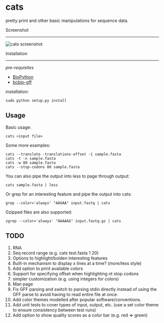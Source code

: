 cats
====

pretty print and other basic manipulations for sequence data.

Screenshot

----------
![cats screenshot](https://raw.github.com/khughitt/cats/master/doc/screenshot.png)

Installation

------------
*pre-requisites*
* [BioPython](http://biopython.org/wiki/Biopython)
* [bcbio-gff](https://github.com/chapmanb/bcbb/tree/master/gff)

*installation:*

    sudo python setup.py install

Usage
-----

Basic usage:

    cats <input file>

Some more examples:

    cats --translate -translations-offset -1 sample.fasta
    cats -t -n sample.fasta
    cats -w 80 sample.fasta
    cats --stop-codons 80 sample.fasta

You can also pipe the output into less to page through output:

    cats sample.fasta | less

Or grep for an interesting feature and pipe the output into cats:

    grep --color='always' "AAUAA" input.fastq | cats

Gzipped files are also supported:

    zgrep --color='always' "AAAAA$" input.fastq.gz | cats

TODO
----
1. RNA
2. Seq record range (e.g. cats test.fasta 1 20)
3. Options to highlight/bolden interesting features
4. Built-in mechanism to display x lines at a time? (more/less style)
5. Add option to print available colors
6. Support for specifying offset when highlighting nt stop codons
7. simpler customization (e.g. using integers for colors)
8. Man page
9. Fix GFF parsing and switch to parsing stdin directly instead of using
   the GFF parse to avoid having to read entire file at once.
10. Add color themes modelled after popular software/conventions.
11. Add unit tests to cover types of input, output, etc. (use a set color theme
    to ensure consistency between test runs)
12. Add option to show quality scores as a color bar (e.g. red => green)

